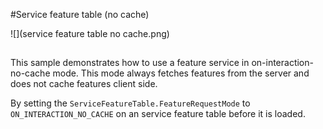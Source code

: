#Service feature table (no cache)

![](service feature table no cache.png)

##

This sample demonstrates how to use a feature service in on-interaction-no-cache mode. This mode always fetches features from the server and does not cache features client side.

By setting the ```ServiceFeatureTable.FeatureRequestMode``` to ```ON_INTERACTION_NO_CACHE``` on an service feature table before it is loaded.
